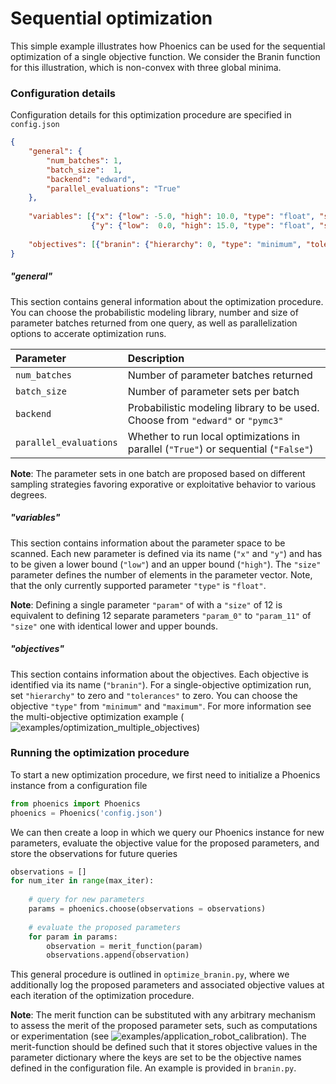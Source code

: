 # Sequential optimization

This simple example illustrates how Phoenics can be used for the sequential optimization of a single objective function. We consider the Branin function for this illustration, which is non-convex with three global minima. 

### Configuration details

Configuration details for this optimization procedure are specified in `config.json`

```json
{
	"general": {
        "num_batches": 1,
        "batch_size":  1,
        "backend": "edward",
        "parallel_evaluations": "True"
    },
    
    "variables": [{"x": {"low": -5.0, "high": 10.0, "type": "float", "size": 1}},
                  {"y": {"low":  0.0, "high": 15.0, "type": "float", "size": 1}}],
                  
    "objectives": [{"branin": {"hierarchy": 0, "type": "minimum", "tolerance": 0.0}}]
}

```

##### "general" 
This section contains general information about the optimization procedure. You can choose the probabilistic modeling library, number and size of parameter batches returned from one query, as well as parallelization options to accerate optimization runs.  

| Parameter              | Description                         											       | 
|:-----------------------|:------------------------------------------------------------------------------------|
| `num_batches`          | Number of parameter batches returned 										       | 
| `batch_size`           | Number of parameter sets per batch  											       | 
| `backend`              | Probabilistic modeling library to be used. Choose from `"edward"` or `"pymc3"`      | 
| `parallel_evaluations` | Whether to run local optimizations in parallel (`"True"`) or sequential (`"False"`) | 

**Note**: The parameter sets in one batch are proposed based on different sampling strategies favoring exporative or exploitative behavior to various degrees. 


##### "variables" 

This section contains information about the parameter space to be scanned. Each new parameter is defined via its name (`"x"` and `"y"`) and has to be given a lower bound (`"low"`) and an upper bound (`"high"`). The `"size"` parameter defines the number of elements in the parameter vector. Note, that the only currently supported parameter `"type"` is `"float"`. 

**Note**: Defining a single parameter `"param"` of with a `"size"` of 12 is equivalent to defining 12 separate parameters `"param_0"` to `"param_11"` of `"size"` one with identical lower and upper bounds.

##### "objectives"

This section contains information about the objectives. Each objective is identified via its name (`"branin"`). For a single-objective optimization run, set `"hierarchy"` to zero and `"tolerances"` to zero. You can choose the objective `"type"` from `"minimum"` and `"maximum"`. For more information see the multi-objective optimization example (![examples/optimization_multiple_objectives](https://github.com/aspuru-guzik-group/phoenics/tree/master/examples/optimization_multiple_objectives))


### Running the optimization procedure

To start a new optimization procedure, we first need to initialize a Phoenics instance from a configuration file 

```python
from phoenics import Phoenics
phoenics = Phoenics('config.json')
```

We can then create a loop in which we query our Phoenics instance for new parameters, evaluate the objective value for the proposed parameters, and store the observations for future queries

```python
observations = []
for num_iter in range(max_iter):
	
    # query for new parameters
    params = phoenics.choose(observations = observations)
    
    # evaluate the proposed parameters
    for param in params:
     	observation = merit_function(param)
        observations.append(observation)
```

This general procedure is outlined in `optimize_branin.py`, where we additionally log the proposed parameters and associated objective values at each iteration of the optimization procedure. 

**Note**: The merit function can be substituted with any arbitrary mechanism to assess the merit of the proposed parameter sets, such as computations or experimentation (see ![examples/application_robot_calibration](https://github.com/aspuru-guzik-group/phoenics/tree/master/examples/application_robot_calibration)). The merit-function should be defined such that it stores objective values in the parameter dictionary where the keys are set to be the objective names defined in the configuration file. An example is provided in `branin.py`.
